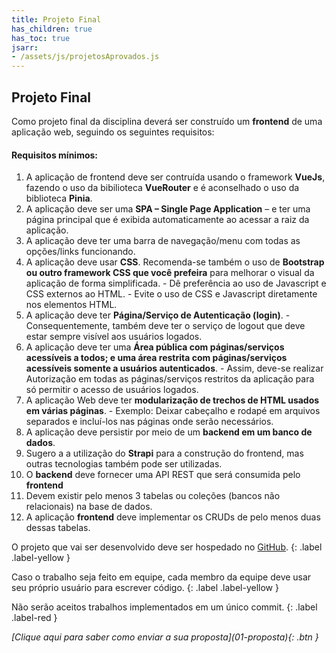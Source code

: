 ```yaml
---
title: Projeto Final
has_children: true
has_toc: true
jsarr:
- /assets/js/projetosAprovados.js
---
```


## Projeto Final

Como projeto final da disciplina deverá ser construído um **frontend** de uma aplicação web, seguindo os seguintes requisitos:

#### Requisitos mínimos:

  1. A aplicação de frontend deve ser contruída usando o framework **VueJs**, fazendo o uso da bibilioteca **VueRouter** e é aconselhado o uso da biblioteca **Pinia**. 
  2. A aplicação deve ser uma **SPA – Single Page Application** – e ter uma página principal que é exibida automaticamente ao acessar a raiz da aplicação.
  3. A aplicação deve ter uma barra de navegação/menu com todas as opções/links funcionando.
  4. A aplicação deve usar **CSS**. Recomenda-se também o uso de **Bootstrap ou outro framework CSS 	que você prefeira** para melhorar o visual da aplicação de forma simplificada. 
    - Dê preferência ao uso de Javascript e CSS externos ao HTML.
    - Evite o uso de CSS e Javascript diretamente nos elementos HTML.   
  5. A aplicação deve ter **Página/Serviço de Autenticação (login)**.
    - Consequentemente, também deve ter o serviço de logout que deve estar sempre visível aos usuários logados. 
  6. A aplicação deve ter uma **Área pública com páginas/serviços acessíveis a todos; e uma área restrita com páginas/serviços acessíveis somente a usuários autenticados**. 
    - Assim, deve-se realizar Autorização em todas as páginas/serviços restritos da aplicação para só permitir o acesso de usuários logados.
  7. A aplicação Web deve ter **modularização de trechos de HTML usados em várias páginas**. 
    - Exemplo: Deixar cabeçalho e rodapé em arquivos separados e incluí-los nas páginas onde serão necessários.
  8. A aplicação deve persistir por meio de um **backend em um banco de dados**. 
  9. Sugero a a utilização do **Strapi** para a construção do frontend, mas outras tecnologias também pode ser utilizadas.
  10. O **backend** deve fornecer uma API REST que será consumida pelo **frontend**
  11. Devem existir pelo menos 3 tabelas ou coleções (bancos não relacionais) na base de dados.
  12. A aplicação **frontend** deve implementar os CRUDs de pelo menos duas dessas tabelas.

O projeto que vai ser desenvolvido deve ser hospedado no <a href="http://www.github.com" target="_blank">GitHub</a>.
{: .label .label-yellow }


Caso o trabalho seja feito em equipe, cada membro da equipe deve usar seu próprio usuário para escrever código.
{: .label .label-yellow }

Não serão aceitos trabalhos implementados em um único commit.
{: .label .label-red }


<span class="fs-3 float-right">
<i class="fas fa-download">[Clique aqui para saber como enviar a sua proposta](01-proposta){: .btn }</i>
</span>


